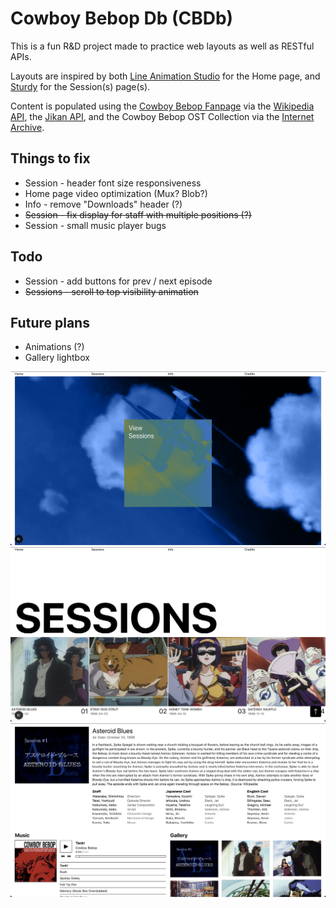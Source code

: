 # Cowboy Bebop Db (CBDb)

This is a fun R&D project made to practice web layouts as well as RESTful APIs.

Layouts are inspired by both [Line Animation Studio](https://thelinestudio.com/work/cowboy-bebop) for the Home page, and [Sturdy](https://sturdy.co/) for the Session(s) page(s).

Content is populated using the [Cowboy Bebop Fanpage](https://cowboybebop.fandom.com/wiki/Main_Page) via the [Wikipedia API](https://www.mediawiki.org/wiki/API:Main_page), the [Jikan API](https://docs.api.jikan.moe/), and the Cowboy Bebop OST Collection via the [Internet Archive](https://archive.org/details/Cowboy-Bebop-OST-Collection).

## Things to fix

- Session - header font size responsiveness
- Home page video optimization (Mux? Blob?)
- Info - remove "Downloads" header (?)
- ~~Session - fix display for staff with multiple positions (?)~~
- Session - small music player bugs

## Todo

- Session - add buttons for prev / next episode
- ~~Sessions - scroll to top visibility animation~~

## Future plans

- Animations (?)
- Gallery lightbox

![CBDb Home page](public/cbdb_home.png)
![CBDb Sessions page](public/cbdb_sessions.png)
![CBDb Session page](public/cbdb_session_ab.png)
